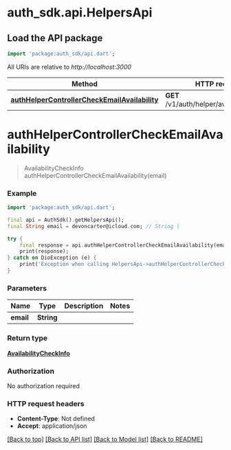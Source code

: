 # auth_sdk.api.HelpersApi

## Load the API package
```dart
import 'package:auth_sdk/api.dart';
```

All URIs are relative to *http://localhost:3000*

Method | HTTP request | Description
------------- | ------------- | -------------
[**authHelperControllerCheckEmailAvailability**](HelpersApi.md#authhelpercontrollercheckemailavailability) | **GET** /v1/auth/helper/availability/email | 


# **authHelperControllerCheckEmailAvailability**
> AvailabilityCheckInfo authHelperControllerCheckEmailAvailability(email)



### Example
```dart
import 'package:auth_sdk/api.dart';

final api = AuthSdk().getHelpersApi();
final String email = devoncarter@icloud.com; // String | 

try {
    final response = api.authHelperControllerCheckEmailAvailability(email);
    print(response);
} catch on DioException (e) {
    print('Exception when calling HelpersApi->authHelperControllerCheckEmailAvailability: $e\n');
}
```

### Parameters

Name | Type | Description  | Notes
------------- | ------------- | ------------- | -------------
 **email** | **String**|  | 

### Return type

[**AvailabilityCheckInfo**](AvailabilityCheckInfo.md)

### Authorization

No authorization required

### HTTP request headers

 - **Content-Type**: Not defined
 - **Accept**: application/json

[[Back to top]](#) [[Back to API list]](../README.md#documentation-for-api-endpoints) [[Back to Model list]](../README.md#documentation-for-models) [[Back to README]](../README.md)

